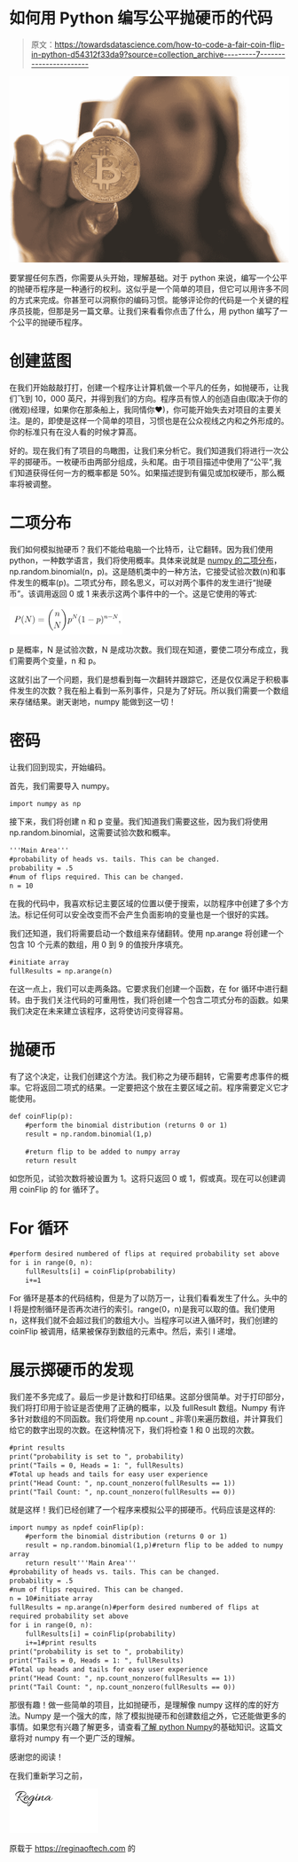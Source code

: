 # 如何用 Python 编写公平抛硬币的代码

> 原文：<https://towardsdatascience.com/how-to-code-a-fair-coin-flip-in-python-d54312f33da9?source=collection_archive---------7----------------------->

![](img/1b896f835f53138459f160ee58d10689.png)

要掌握任何东西，你需要从头开始，理解基础。对于 python 来说，编写一个公平的抛硬币程序是一种通行的权利。这似乎是一个简单的项目，但它可以用许多不同的方式来完成。你甚至可以洞察你的编码习惯。能够评论你的代码是一个关键的程序员技能，但那是另一篇文章。让我们来看看你点击了什么，用 python 编写了一个公平的抛硬币程序。

# 创建蓝图

在我们开始敲敲打打，创建一个程序让计算机做一个平凡的任务，如抛硬币，让我们飞到 10，000 英尺，并得到我们的方向。程序员有惊人的创造自由(取决于你的(微观)经理，如果你在那条船上，我同情你❤)，你可能开始失去对项目的主要关注。是的，即使是这样一个简单的项目，习惯也是在公众视线之内和之外形成的。你的标准只有在没人看的时候才算高。

好的。现在我们有了项目的鸟瞰图，让我们来分析它。我们知道我们将进行一次公平的掷硬币。一枚硬币由两部分组成，头和尾。由于项目描述中使用了“公平”,我们知道获得任何一方的概率都是 50%。如果描述提到有偏见或加权硬币，那么概率将被调整。

# 二项分布

我们如何模拟抛硬币？我们不能给电脑一个比特币，让它翻转。因为我们使用 python，一种数学语言，我们将使用概率。具体来说就是 [numpy 的二项分布](https://docs.scipy.org/doc/numpy-1.14.1/reference/generated/numpy.random.binomial.html)，np.random.binomial(n，p)。这是随机类中的一种方法，它接受试验次数(n)和事件发生的概率(p)。二项式分布，顾名思义，可以对两个事件的发生进行“抛硬币”。该调用返回 0 或 1 来表示这两个事件中的一个。这是它使用的等式:

![](img/f5a07043a1ff753127604949c3efb236.png)

p 是概率，N 是试验次数，N 是成功次数。我们现在知道，要使二项分布成立，我们需要两个变量，n 和 p。

这就引出了一个问题，我们是想看到每一次翻转并跟踪它，还是仅仅满足于积极事件发生的次数？我在船上看到一系列事件，只是为了好玩。所以我们需要一个数组来存储结果。谢天谢地，numpy 能做到这一切！

# 密码

让我们回到现实，开始编码。

首先，我们需要导入 numpy。

```
import numpy as np
```

接下来，我们将创建 n 和 p 变量。我们知道我们需要这些，因为我们将使用 np.random.binomial，这需要试验次数和概率。

```
'''Main Area'''
#probability of heads vs. tails. This can be changed.
probability = .5
#num of flips required. This can be changed.
n = 10
```

在我的代码中，我喜欢标记主要区域的位置以便于搜索，以防程序中创建了多个方法。标记任何可以安全改变而不会产生负面影响的变量也是一个很好的实践。

我们还知道，我们将需要启动一个数组来存储翻转。使用 np.arange 将创建一个包含 10 个元素的数组，用 0 到 9 的值按升序填充。

```
#initiate array
fullResults = np.arange(n)
```

在这一点上，我们可以走两条路。它要求我们创建一个函数，在 for 循环中进行翻转。由于我们关注代码的可重用性，我们将创建一个包含二项式分布的函数。如果我们决定在未来建立该程序，这将使访问变得容易。

# 抛硬币

有了这个决定，让我们创建这个方法。我们称之为硬币翻转，它需要考虑事件的概率。它将返回二项式的结果。一定要把这个放在主要区域之前。程序需要定义它才能使用。

```
def coinFlip(p):    
    #perform the binomial distribution (returns 0 or 1)    
    result = np.random.binomial(1,p) 

    #return flip to be added to numpy array    
    return result
```

如您所见，试验次数将被设置为 1。这将只返回 0 或 1，假或真。现在可以创建调用 coinFlip 的 for 循环了。

# For 循环

```
#perform desired numbered of flips at required probability set above
for i in range(0, n):    
    fullResults[i] = coinFlip(probability)    
    i+=1
```

For 循环是基本的代码结构，但是为了以防万一，让我们看看发生了什么。头中的 I 将是控制循环是否再次进行的索引。range(0，n)是我可以取的值。我们使用 n，这样我们就不会超过我们的数组大小。当程序可以进入循环时，我们创建的 coinFlip 被调用，结果被保存到数组的元素中。然后，索引 I 递增。

# 展示掷硬币的发现

我们差不多完成了。最后一步是计数和打印结果。这部分很简单。对于打印部分，我们将打印用于验证是否使用了正确的概率，以及 fullResult 数组。Numpy 有许多针对数组的不同函数。我们将使用 np.count _ 非零()来遍历数组，并计算我们给它的数字出现的次数。在这种情况下，我们将检查 1 和 0 出现的次数。

```
#print results
print("probability is set to ", probability)
print("Tails = 0, Heads = 1: ", fullResults)
#Total up heads and tails for easy user experience 
print("Head Count: ", np.count_nonzero(fullResults == 1))
print("Tail Count: ", np.count_nonzero(fullResults == 0))
```

就是这样！我们已经创建了一个程序来模拟公平的掷硬币。代码应该是这样的:

```
import numpy as npdef coinFlip(p):    
    #perform the binomial distribution (returns 0 or 1)    
    result = np.random.binomial(1,p)#return flip to be added to numpy array    
    return result'''Main Area'''
#probability of heads vs. tails. This can be changed.
probability = .5
#num of flips required. This can be changed.
n = 10#initiate array
fullResults = np.arange(n)#perform desired numbered of flips at required probability set above
for i in range(0, n):    
    fullResults[i] = coinFlip(probability)    
    i+=1#print results
print("probability is set to ", probability)
print("Tails = 0, Heads = 1: ", fullResults)
#Total up heads and tails for easy user experience 
print("Head Count: ", np.count_nonzero(fullResults == 1))
print("Tail Count: ", np.count_nonzero(fullResults == 0))
```

那很有趣！做一些简单的项目，比如抛硬币，是理解像 numpy 这样的库的好方法。Numpy 是一个强大的库，除了模拟抛硬币和创建数组之外，它还能做更多的事情。如果您有兴趣了解更多，请查看[了解 python Numpy](https://medium.com/analytics-vidhya/python-numpy-basics-4a1e851898c0)的基础知识。这篇文章将对 numpy 有一个更广泛的理解。

感谢您的阅读！

在我们重新学习之前，

![](img/8bd9ed04a1f7aa47a61114430ba07433.png)

原载于 https://reginaoftech.com 的